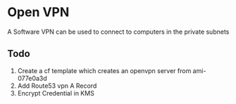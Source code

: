 # Open VPN

A Software VPN can be used to connect to computers in the private subnets

## Todo 
1. Create a cf template which creates an openvpn server from ami-077e0a3d
2. Add Route53 vpn A Record
3. Encrypt Credential in KMS